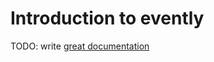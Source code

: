 # Introduction to evently

TODO: write [great documentation](http://jacobian.org/writing/what-to-write/)
